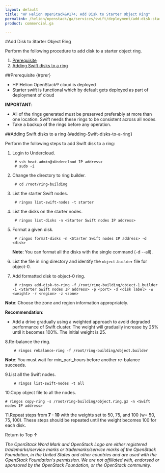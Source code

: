 ```yaml
---
layout: default
title: "HP Helion OpenStack&#174; Add Disk to Starter Object Ring"
permalink: /helion/openstack/ga/services/swift/deployment/add-disk-starter/
product: commercial.ga

---
```

<!--UNDER REVISION-->

<script>

function PageRefresh {
onLoad="window.refresh"
}

PageRefresh();

</script>

<!--
<p style="font-size: small;"> <a href=" /helion/openstack/ga/services/object/swift/expand-cluster/">&#9664; PREV</a> | <a href="/helion/openstack/ga/services/object/swift/expand-cluster/">&#9650; UP</a> | <a href="/helion/openstack/ga/services/swift/deployment/add-proxy-node/"> NEXT &#9654</a> </p>-->


#Add Disk to Starter Object Ring

Perform the following procedure to add disk to a starter object ring. 

1. [Prerequisite](#Prer)
2. [Adding Swift disks to a ring](#adding-Swift-disks-to-a-ring)



##Prerequisite {#prer}

* HP Helion OpenStack&#174; cloud is deployed
* Starter swift is functional which by default gets deployed as part of deployment of cloud

**IMPORTANT**:  
 
*  All of the rings generated must be preserved preferably at more than one location. Swift needs these rings to be consistent across all nodes.
* Take a backup of the rings before any operation.


##Adding Swift disks to a ring {#adding-Swift-disks-to-a-ring}

Perform the following steps to add Swift disk to a ring:

1. Login to Undercloud. 

		# ssh heat-admin@<Undercloud IP address> 
		# sudo -i

2. Change the directory to ring builder.

		# cd /root/ring-building

3. List the starter Swift nodes.

		# ringos list-swift-nodes -t starter

4. List the disks on the starter nodes.

		# ringos list-disks -n <Starter Swift nodes IP address> 

5. Format a given disk.

		# ringos format-disks -n <Starter Swift nodes IP address> -d <disk>

	**Note**: You can format all the disks with the single command (-d --all).


6. List the file in ring directory and identify the `object.builder` file for object-0.

	
7. Add formatted disk to object-0 ring.

		# ringos add-disk-to-ring -f /root/ring-building/object-1.builder -i <Starter Swift nodes IP address> -p <port> -d <disk label> -w <weight> -r <region> -z <zone>

**Note**: Choose the zone and region information appropriately.

**Recommendation**: 
              
* Add a drive gradually using a weighted approach to avoid degraded performance of Swift cluster. The weight will gradually increase by 25% until it becomes 100%. The initial weight is 25.


8.Re-balance the ring.

		# ringos rebalance-ring -f /root/ring-building/object.builder
	
**Note**: You must wait for min&#95;part&#95;hours before another re-balance succeeds.	
	
9.List all the Swift nodes. 

		# ringos list-swift-nodes -t all
		
10.Copy object file to all the nodes.

	# ringos copy-ring -s /root/ring-building/object.ring.gz -n <Swift nodes IP address>

11.Repeat steps from **7 - 10** with the weights set to 50, 75, and 100 (w= 50, 75, 100). These steps should be repeated until the weight becomes 100 for each disk.



 
<a href="#top" style="padding:14px 0px 14px 0px; text-decoration: none;"> Return to Top &#8593; </a>


*The OpenStack Word Mark and OpenStack Logo are either registered trademarks/service marks or trademarks/service marks of the OpenStack Foundation, in the United States and other countries and are used with the OpenStack Foundation's permission. We are not affiliated with, endorsed or sponsored by the OpenStack Foundation, or the OpenStack community.*